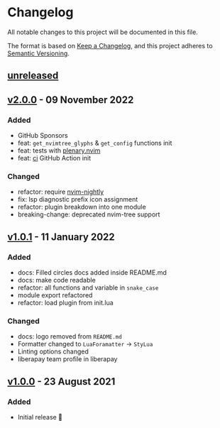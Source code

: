 # Changelog

All notable changes to this project will be documented in this file.

The format is based on [Keep a Changelog](https://keepachangelog.com/en/1.0.0/),
and this project adheres to [Semantic Versioning](https://semver.org/spec/v2.0.0.html).

## [unreleased]

## [v2.0.0] - 09 November 2022

### Added

- GitHub Sponsors
- feat: `get_nvimtree_glyphs` & `get_config` functions init
- feat: tests with [plenary.nvim](https://github.com/nvim-lua/plenary.nvim)
- feat: [ci](https://github.com/projekt0n/circles.nvim/actions/workflows/ci.yml) GitHub Action init

### Changed

- refactor: require [nvim-nightly](https://github.com/neovim/neovim/releases/tag/nightly)
- fix: lsp diagnostic prefix icon assignment
- refactor: plugin breakdown into one module
- breaking-change: deprecated nvim-tree support

## [v1.0.1] - 11 January 2022

### Added

- docs: Filled circles docs added inside README.md
- docs: make code readable
- refactor: all functions and variable in `snake_case`
- module export refactored
- refactor: load plugin from init.lua

### Changed

- docs: logo removed from `README.md`
- Formatter changed to `LuaForamatter` -> `StyLua`
- Linting options changed
- liberapay team profile in liberapay

## [v1.0.0] - 23 August 2021

### Added

- Initial release 🎊

[unreleased]: https://github.com/projekt0n/circles.nvim/compare/v2.0.0...main
[v2.0.0]: https://github.com/projekt0n/circles.nvim/compare/v2.0.0...v1.0.1
[v1.0.1]: https://github.com/projekt0n/circles.nvim/compare/v1.0.1...v1.0.0
[v1.0.0]: https://github.com/projekt0n/circles.nvim/tree/v1.0.0
